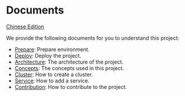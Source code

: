 # Documents
[Chinese Edition](README.zh.md)

We provide the following documents for you to understand this project:
* [Prepare](./en/prepare.md): Prepare environment.
* [Deploy](./en/deploy.md): Deploy the project.
* [Architecture](./en/architecture.md): The architecture of the project.
* [Concepts](./en/concepts.md): The concepts used in this project.
* [Cluster](./en/cluster.md): How to create a cluster.
* [Service](./en/service.md): How to add a service.
* [Contribution](./en/contribution.md): How to contribute to the project.
